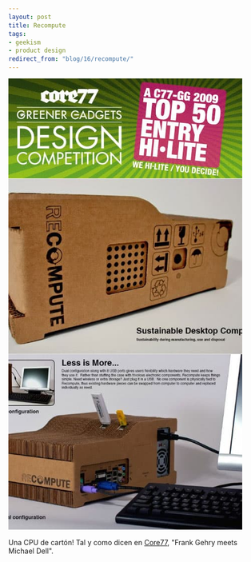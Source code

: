 ```yaml
---
layout: post
title: Recompute
tags:
- geekism
- product design
redirect_from: "blog/16/recompute/"
---
```

<img src="/images/5.jpg" width="468" height="903" alt="" />

Una CPU de cartón! Tal y como dicen en <a href="http://www.core77.com/blog/featured_items/greener_gadgets_top_50_highlight_recomputecomputer_tower_made_out_of_cardboard_12515.asp">Core77</a>, "Frank Gehry meets Michael Dell".

